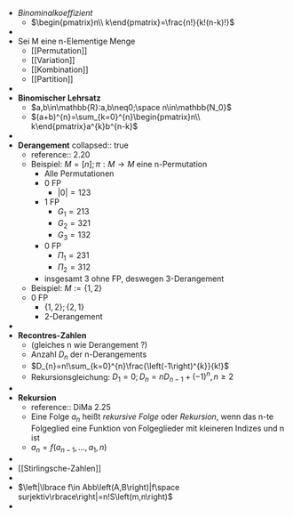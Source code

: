 - *Binominalkoeffizient*
	- $\begin{pmatrix}n\\ k\end{pmatrix}=\frac{n!}{k!(n-k)!}$
-
- Sei M eine n-Elementige Menge
	- [[Permutation]]
	- [[Variation]]
	- [[Kombination]]
	- [[Partition]]
-
- **Binomischer Lehrsatz**
	- $a,b\in\mathbb{R}:a,b\neq0;\space n\in\mathbb{N_0}$
	- $(a+b)^{n}=\sum_{k=0}^{n}\begin{pmatrix}n\\ k\end{pmatrix}a^{k}b^{n-k}$
-
- **Derangement**
  collapsed:: true
	- reference:: 2.20
	- Beispiel: $M=\left\lbrack n\right\rbrack;\pi:M\rightarrow M$ eine n-Permutation
		- Alle Permutationen
		- 0 FP
			- $\left|0\right|=123$
		- 1 FP
			- $G_1=213$
			- $G_2=321$
			- $G_3=132$
		- 0 FP
			- $\Pi_1=231$
			- $\Pi_2=312$
		- insgesamt 3 ohne FP, deswegen 3-Derangement
	- Beispiel: $M:=\left\lbrace1,2\right\rbrace$
	- 0 FP
		- $\left\lbrace1,2\right\rbrace;\left\lbrace2,1\right\rbrace$
		- 2-Derangement
-
- **Recontres-Zahlen**
	- (gleiches n wie Derangement ?)
	- Anzahl $D_{n}$ der n-Derangements
	- $D_{n}=n!\sum_{k=0}^{n}\frac{\left(-1\right)^{k}}{k!}$
	- Rekursionsgleichung: $D_1=0;D_{n}=nD_{n-1}+\left(-1\right)^{n},n\geq2$
-
- **Rekursion**
	- reference:: DiMa 2.25
	- Eine Folge $a_{n}$ heißt *rekursive Folge* oder *Rekursion*, wenn das n-te Folgeglied eine Funktion von Folgeglieder mit kleineren Indizes und n ist
	- $a_{n}=f\left(a_{n-1},...,a_1,n\right)$
-
- [[Stirlingsche-Zahlen]]
-
- $\left|\lbrace f\in Abb\left(A,B\right)|f\space surjektiv\rbrace\right|=n!S\left(m,n\right)$
-